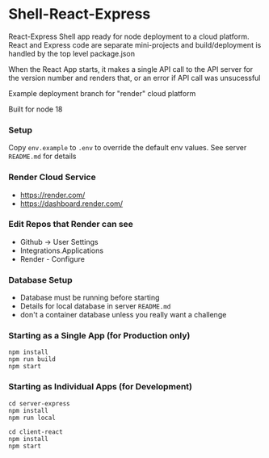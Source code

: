 # Shell-React-Express

React-Express Shell app ready for node deployment to a cloud platform.  React and Express code are separate mini-projects and build/deployment is handled by the top level package.json

When the React App starts, it makes a single API call to the API server for the version number and renders that, or an error if API call was unsucessful

Example deployment branch for "render" cloud platform

Built for node 18

### Setup
Copy `env.example` to `.env` to override the default env values.
See server `README.md` for details

### Render Cloud Service
- https://render.com/
- https://dashboard.render.com/

### Edit Repos that Render can see
- Github -> User Settings
- Integrations.Applications
- Render - Configure

### Database Setup
- Database must be running before starting
- Details for local database in server `README.md`
- don't a container database unless you really want a challenge

### Starting as a Single App (for Production only)
```
npm install
npm run build
npm start
```

### Starting as Individual Apps (for Development)
```
cd server-express
npm install
npm run local

cd client-react
npm install
npm start
```